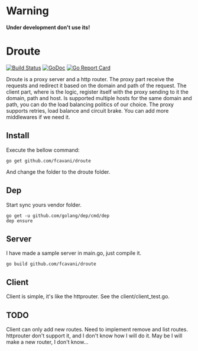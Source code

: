 # Warning

**Under development don't use its!**

# Droute

[![Build Status](https://travis-ci.org/fcavani/droute.svg?branch=master)](https://travis-ci.org/fcavani/droute) [![GoDoc](https://godoc.org/github.com/fcavani/droute?status.svg)](https://godoc.org/github.com/fcavani/droute)
[![Go Report Card](https://goreportcard.com/badge/github.com/fcavani/droute)](https://goreportcard.com/report/github.com/fcavani/droute)

Droute is a proxy server and a http router. The proxy part
receive the requests and redirect it based on the domain and path of the
request. The client part, where is the logic, register itself with the proxy
sending to it the domain, path and host. Is supported multiple hosts for the same
domain and path, you can do the load balancing politics of our choice. The proxy supports
retries, load balance and circuit brake. You can add more middlewares if we need
it.

## Install

Execute the bellow command:

```
go get github.com/fcavani/droute
```

And change the folder to the droute folder.

## Dep

Start sync yours vendor folder.

```
go get -u github.com/golang/dep/cmd/dep
dep ensure
```

## Server

I have made a sample server in main.go, just compile it.

```
go build github.com/fcavani/droute
```

## Client

Client is simple, it's like the httprouter. See the client/client_test.go.

## TODO

Client can only add new routes. Need to implement remove and list routes.
httprouter don't support it, and I don't know how I will do it.
May be I will make a new router, I don't know...
